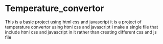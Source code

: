 # Temperature_convertor
This is a basic project using html css and javascript
it is a  project of temperature convertor using html css and javascript 
i make a single file that include html css and javascript in it rather than creating different css and js file

